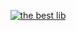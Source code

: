 <div align="center">
  <p>
    <a href="https://github.com/cthpw103/discord.cmd"><img src="https://i.imgur.com/yeus8RC.png" alt="the best lib" /></a>
  </p>
</div
